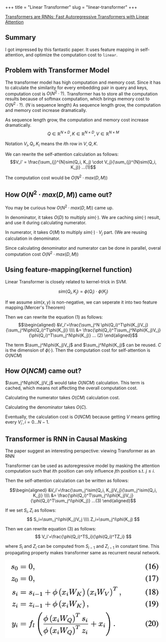 +++
title = "Linear Transformer"
slug = "linear-transformer"
+++

[Transformers are RNNs: Fast Autoregressive Transformers with Linear Attention](https://arxiv.org/abs/2006.16236)

## Summary
I got impressed by this fantastic paper. It uses feature mapping in self-attention, and optimize the computation cost to `linear`.

## Problem with Transformer Model
The transformer model has high computation and memory cost.
Since it has to calculate the similarity for every embedding pair in query and keys, computation cost is $O(N^2 \cdot ?)$. Transformer has to store all the computation results because of softmax computation, which brings memory cost to $O(N^2 \cdot ?)$. ($N$ is sequence length)
As sequence length grow, the computation and memory cost increase dramatically.

As sequence length grow, the computation and memory cost increase dramatically.
$$Q \in  \mathbb{R}^{N\times D}, K \in  \mathbb{R}^{N\times D}, V \in  \mathbb{R}^{N\times M}$$

Notation $V_i, Q_i, K_i$ means the $i$th row in $V, Q, K$.

We can rewrite the self-attention calculation as follows:
$$V_i' = \frac{\sum_{j}^{N}sim(Q_i, K_j) \cdot V_j}{\sum_{j}^{N}sim(Q_i, K_j)} ...(1)$$

The computation cost would be $O(N^2 \cdot max(D, M))$

## How $O(N^2 \cdot max(D, M))$ came out?
You may be curious how $O(N^2 \cdot max(D, M))$ came up.

In denominator, it takes $O(D)$ to multiply $sim(\cdot)$. We are caching $sim(\cdot)$ result, and use it during calculating numerator.

In numerator, it takes $O(M)$ to multiply $sim(\cdot) \cdot V_j$ part. (We are reusing calculation in denominator.

Since calculating denominator and numerator can be done in parallel, overal computation cost $O(N^2 \cdot max(D, M))$

## Using feature-mapping(kernel function)
Linear Transformer is closely related to kernel-trick in SVM.

$$sim(Q_i, K_j) = \phi(Q_i) \cdot \phi(K_j)$$

If we assume $sim(x, y)$ is non-negative, we can seperate it into two feature mapping.(Mercer's Theorem)

Then we can rewrite the equation (1) as follows:
$$\begin{aligned}
&V_i'=\frac{\sum_j^N \phi(Q_i)^T\phi(K_j)V_j}{\sum_j^N\phi(Q_i)^T\phi(K_j)} \\\\
&= \frac{\phi(Q_i)^T\sum_j^N\phi(K_j)V_j}{\phi(Q_i)^T\sum_j^N\phi(K_j)} ... (2)
\end{aligned}$$


The term $\sum_j^N\phi(K_j)V_j$ and $\sum_j^N\phi(K_j)$ can be reused. $C$ is the dimension of $\phi(\cdot)$.
Then the computation cost for self-attention is $O(NCM)$

## How $O(NCM)$ came out?

$\sum_j^N\phi(K_j)V_j$ would take $O(NCM)$ calculation. This term is cached, which means not affecting the overall computation cost.

Calculating the numerator takes $O(CM)$ calculation cost.

Calculating the denominator takes $O(C)$.

Eventually, the calculation cost is $O(NCM)$ because getting $V$ means getting every $V_i', i=0...N-1$.

## Transformer is RNN in Causal Masking
The paper suggest an interesting perspective: viewing Transformer as an RNN

Transformer can be used as autoregressive model by masking the attention computation such that $i$th position can only influence $j$th position s.t. $j \le i$.

Then the self-attention calculation can be written as follows:

$$\begin{aligned}
&V_i'=\frac{\sum_j^isim(Q_i, K_j)V_j}{\sum_j^isim(Q_i, K_j)} \\\\
&= \frac{\phi(Q_i)^T\sum_j^i\phi(K_j)V_j}{\phi(Q_i)^T\sum_j^i\phi(K_j)} ...(3)
\end{aligned}$$

If we set $S_i, Z_i$ as follows:
$$
S_i=\sum_j^i\phi(K_j)V_j \\\\
Z_i=\sum_j^i\phi(K_j)
$$

Then we can rewrite equation (3) as follows:
$$
V_i'=\frac{\phi(Q_i)^TS_i}{\phi(Q_i)^TZ_i}
$$

where $S_i$ and $Z_i$ can be computed from $S_{i-1}$ and $Z_{i-1}$ in constant time. This propagating property makes transformer same as recurrent neural network.

<img src="linear-transformer-rnn.png" alt="viewing linear transformer as rnn">
